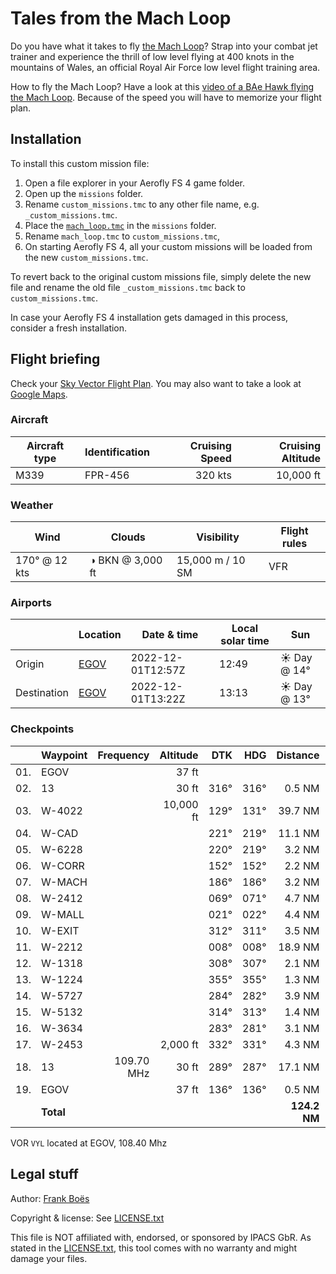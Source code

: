 Tales from the Mach Loop
========================

Do you have what it takes to fly [the Mach Loop](https://machloop.co.uk/)? Strap into your combat jet trainer and experience the thrill of low level flying at 400 knots in the mountains of Wales, an official Royal Air Force low level flight training area.

How to fly the Mach Loop? Have a look at this [video of a BAe Hawk flying the Mach Loop](https://www.youtube.com/watch?v=uTxxXv9XhbM). Because of the speed you will have to memorize your flight plan.

Installation
------------

To install this custom mission file:

1. Open a file explorer in your Aerofly FS 4 game folder.
2. Open up the `missions` folder.
3. Rename `custom_missions.tmc` to any other file name,
   e.g. `_custom_missions.tmc`.
4. Place the [`mach_loop.tmc`](./mach_loop.tmc) in the `missions` folder.
5. Rename `mach_loop.tmc` to `custom_missions.tmc`,
5. On starting Aerofly FS 4, all your custom missions will be loaded from the 
   new `custom_missions.tmc`.

To revert back to the original custom missions file, simply delete the new file 
and rename the old file `_custom_missions.tmc` back to `custom_missions.tmc`.

In case your Aerofly FS 4 installation gets damaged in this process, consider
a fresh installation.

Flight briefing
---------------

Check your [Sky Vector Flight Plan](https://skyvector.com/?ll=53.24984430214315,-4.531256943608469&chart=301&zoom=3&fpl=N0320A100%20EGOV%205252N00339W%205244N00350W%205241N00353W%205239N00351W%205236N00351W%205238N00344W%205242N00342W%205244N00346W%205303N00345W%205304N00347W%205306N00348W%205306N00354W%205307N00356W%205308N00401W%205311N00405W%20EGOV). You may also want to take a look at [Google Maps](https://www.google.com/maps/@?api=1&map_action=map&center=52.926082874310104,-4.0956086684756485&zoom=10&basemap=terrain).

### Aircraft

| Aircraft type | Identification | Cruising Speed | Cruising Altitude |
|---------------|----------------|---------------:|------------------:|
| M339          | FPR-456        |        320 kts |         10,000 ft |

### Weather

| Wind         | Clouds          | Visibility       | Flight rules |
|--------------|-----------------|------------------|--------------|
| 170° @ 12 kts | ◑ BKN @ 3,000 ft | 15,000 m / 10 SM | VFR |

### Airports

|             | Location                                   | Date & time    | Local solar time | Sun |
|-------------|--------------------------------------------|----------------|------------------|-----|
| Origin      | [EGOV](https://skyvector.com/airport/EGOV) | 2022-12-01T12:57Z | 12:49 | ☀ Day @ 14° |
| Destination | [EGOV](https://skyvector.com/airport/EGOV) | 2022-12-01T13:22Z | 13:13 | ☀ Day @ 13° |

### Checkpoints

|     | Waypoint  | Frequency  | Altitude  | DTK  | HDG  | Distance |   ETE |
|:---:|-----------|-----------:|----------:|-----:|-----:|---------:|------:|
| 01. | EGOV      |            |     37 ft |      |      |          |       |
| 02. | 13        |            |     30 ft | 316° | 316° |   0.5 NM | 01:03 |
| 03. | W-4022    |            | 10,000 ft | 129° | 131° |  39.7 NM | 07:39 |
| 04. | W-CAD     |            |           | 221° | 219° |  11.1 NM | 02:08 |
| 05. | W-6228    |            |           | 220° | 219° |   3.2 NM | 00:38 |
| 06. | W-CORR    |            |           | 152° | 152° |   2.2 NM | 00:27 |
| 07. | W-MACH    |            |           | 186° | 186° |   3.2 NM | 00:38 |
| 08. | W-2412    |            |           | 069° | 071° |   4.7 NM | 00:53 |
| 09. | W-MALL    |            |           | 021° | 022° |   4.4 NM | 00:48 |
| 10. | W-EXIT    |            |           | 312° | 311° |   3.5 NM | 00:39 |
| 11. | W-2212    |            |           | 008° | 008° |  18.9 NM | 03:26 |
| 12. | W-1318    |            |           | 308° | 307° |   2.1 NM | 00:24 |
| 13. | W-1224    |            |           | 355° | 355° |   1.3 NM | 00:15 |
| 14. | W-5727    |            |           | 284° | 282° |   3.9 NM | 00:44 |
| 15. | W-5132    |            |           | 314° | 313° |   1.4 NM | 00:16 |
| 16. | W-3634    |            |           | 283° | 281° |   3.1 NM | 00:35 |
| 17. | W-2453    |            |  2,000 ft | 332° | 331° |   4.3 NM | 00:47 |
| 18. | 13        | 109.70 MHz |     30 ft | 289° | 287° |  17.1 NM | 03:11 |
| 19. | EGOV      |            |     37 ft | 136° | 136° |   0.5 NM | 01:03 |
|     | **Total** |            |           |      |      | **124.2 NM** | **25:25** |

VOR `VYL` located at EGOV, 108.40 Mhz

Legal stuff
-----------

Author: [Frank Boës](https://3960.org)

Copyright & license: See [LICENSE.txt](../../LICENSE.txt)

This file is NOT affiliated with, endorsed, or sponsored by IPACS GbR. As stated in the [LICENSE.txt](../../LICENSE.txt), this tool comes with no warranty and might damage your files.
